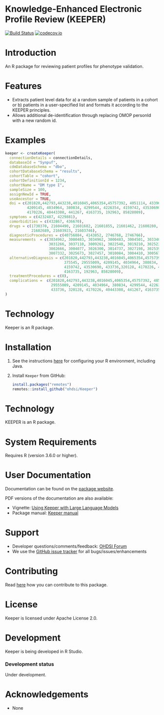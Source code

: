Knowledge-Enhanced Electronic Profile Review (KEEPER)
=====================================================

[![Build Status](https://github.com/OHDSI/Keeper/workflows/R-CMD-check/badge.svg)](https://github.com/OHDSI/Keeper/actions?query=workflow%3AR-CMD-check)
[![codecov.io](https://codecov.io/github/OHDSI/Keeper/coverage.svg?branch=main)](https://app.codecov.io/github/OHDSI/Keeper?branch=mai)


Introduction
============
An R package for reviewing patient profiles for phenotype validation. 


Features
========
- Extracts patient level data for a) a random sample of patients in a cohort or b) patients in a user-specified list and formats it according to the KEEPER principles. 
- Allows additional de-identification through replacing OMOP personId with a new random id.

Examples
========

```r
keeper <- createKeeper(
  connectionDetails = connectionDetails,
  databaseId = "Synpuf",
  cdmDatabaseSchema = "dbo",
  cohortDatabaseSchema = "results",
  cohortTable = "cohort",
  cohortDefinitionId = 1234,
  cohortName = "DM type I",
  sampleSize = 100,
  assignNewId = TRUE,
  useAncestor = TRUE,
  doi = c(201820,442793,443238,4016045,4065354,45757392, 4051114, 433968, 375545, 29555009, 
          4209145, 4034964, 380834, 4299544, 4226354, 4159742, 43530690, 433736, 320128, 
          4170226, 40443308, 441267, 4163735, 192963, 85828009),
  symptoms = c(4232487, 4229881),
  comorbidities = c(432867, 436670),
  drugs = c(1730370, 21604490, 21601682, 21601855, 21601462, 21600280, 21602728, 1366773, 
            21602689, 21603923, 21603746),
  diagnosticProcedures = c(40756884, 4143852, 2746768, 2746766),
  measurements	= c(3034962, 3000483, 3034962, 3000483, 3004501, 3033408, 3005131, 3024629, 
                    3031266, 3037110, 3009261, 3022548, 3019210, 3025232, 3033819, 3000845, 
                    3002666, 3004077, 3026300, 3014737, 3027198, 3025398, 3010300, 3020399, 
                    3007332, 3025673, 3027457, 3010084, 3004410, 3005673),
  alternativeDiagnosis = c(201820,442793,443238,4016045,4065354,45757392, 4051114, 433968, 
                           375545, 29555009, 4209145, 4034964, 380834, 4299544, 4226354, 
                           4159742, 43530690, 433736,320128, 4170226, 40443308, 441267, 
                           4163735, 192963, 85828009),
  treatmentProcedures = c(0),
  complications =  c(201820,442793,443238,4016045,4065354,45757392, 4051114, 433968, 375545, 
                     29555009, 4209145, 4034964, 380834, 4299544, 4226354, 4159742, 43530690, 
                     433736, 320128, 4170226, 40443308, 441267, 4163735, 192963, 85828009)                             
)
```


Technology
============

Keeper is an R package.


Installation
============

1. See the instructions [here](https://ohdsi.github.io/Hades/rSetup.html) for configuring your R environment, including Java.

2. Install `Keeper` from GitHub:

    ```r
    install.packages("remotes")
    remotes::install_github("ohdsi/Keeper")
    ```


Technology
==========
KEEPER is an R package.


System Requirements
===================
Requires R (version 3.6.0 or higher). 


User Documentation
==================
Documentation can be found on the [package website](https://ohdsi.github.io/Keeper/).

PDF versions of the documentation are also available:

* Vignette: [Using Keeper with Large Language Models](https://raw.githubusercontent.com/OHDSI/Keeper/main/inst/doc/UsingKeeperWithLlms.pdf)
* Package manual: [Keeper manual](https://raw.githubusercontent.com/OHDSI/Keeper/main/extras/Keeper.pdf) 


Support
=======
* Developer questions/comments/feedback: <a href="http://forums.ohdsi.org/c/developers">OHDSI Forum</a>
* We use the <a href="https://github.com/OHDSI/Keeper/issues">GitHub issue tracker</a> for all bugs/issues/enhancements


Contributing
============
Read [here](https://ohdsi.github.io/Hades/contribute.html) how you can contribute to this package.


License
=======

Keeper is licensed under Apache License 2.0. 


Development
===========

Keeper is being developed in R Studio.


### Development status

Under development.


Acknowledgements
================

- None

